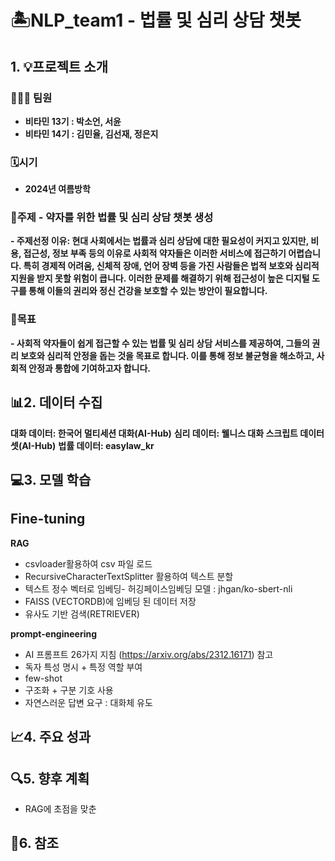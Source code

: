 # 🏝️NLP_team1 - 법률 및 심리 상담 챗봇

## 1. 💡프로젝트 소개
### 🧑‍🤝‍🧑 **팀원**
- **비타민 13기 : 박소언, 서윤**
- **비타민 14기 : 김민율, 김선재, 정은지**

### 🗓️**시기**
- **2024년 여름방학**

### 📍**주제** - **약자를 위한 법률 및 심리 상담 챗봇 생성**
**- 주제선정 이유: 현대 사회에서는 법률과 심리 상담에 대한 필요성이 커지고 있지만, 비용, 접근성, 정보 부족 등의 이유로 사회적 약자들은 이러한 서비스에 접근하기 어렵습니다. 특히 경제적 어려움, 신체적 장애, 언어 장벽 등을 가진 사람들은 법적 보호와 심리적 지원을 받지 못할 위험이 큽니다. 이러한 문제를 해결하기 위해 접근성이 높은 디지털 도구를 통해 이들의 권리와 정신 건강을 보호할 수 있는 방안이 필요합니다.**

### 📍**목표** 
**- 사회적 약자들이 쉽게 접근할 수 있는 법률 및 심리 상담 서비스를 제공하여, 그들의 권리 보호와 심리적 안정을 돕는 것을 목표로 합니다. 이를 통해 정보 불균형을 해소하고, 사회적 안정과 통합에 기여하고자 합니다.**

## 📊2. 데이터 수집
**대화 데이터: 한국어 멀티세션 대화(AI-Hub)**
**심리 데이터: 웰니스 대화 스크립트 데이터셋(AI-Hub)**
**법률 데이터: easylaw_kr**

## 💻3. 모델 학습

**Fine-tuning**
-  

**RAG**
- csvloader활용하여 csv 파일 로드
- RecursiveCharacterTextSplitter 활용하여 텍스트 분할
- 텍스트 정수 벡터로 임베딩- 허깅페이스임베딩 모델 : jhgan/ko-sbert-nli
- FAISS (VECTORDB)에 임베딩 된 데이터 저장
- 유사도 기반 검색(RETRIEVER)


**prompt-engineering**
- AI 프롬프트 26가지 지침 (https://arxiv.org/abs/2312.16171) 참고
- 독자 특성 명시 + 특정 역할 부여
- few-shot
- 구조화 + 구분 기호 사용
- 자연스러운 답변 요구 : 대화체 유도


## 📈4. 주요 성과


## 🔍5. 향후 계획
- RAG에 초점을 맞춘 


## 🧹6. 참조
